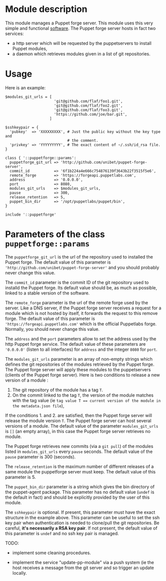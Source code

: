 # Module description

This module manages a Puppet forge server.
This module uses this very simple and functional
[software](https://github.com/unibet/puppet-forge-server).
The Puppet forge server hosts in fact two services:
- a http server which will be requested by the puppetservers to
install Puppet modules,
- a daemon which retrieves modules given in a list of git repositories.


# Usage

Here is an example:

```puppet
$modules_git_urls = [
                      'git@github.com/flaf/foo1.git',
                      'git@github.com/flaf/foo2.git',
                      'git@github.com/flaf/foo3.git',
                      'https://github.com/joe/bar.git',
                    ]

$sshkeypair = {
  'pubkey'  => 'XXXXXXXXX', # Just the public key without the key type and
                            # the comment.
  'privkey' => 'YYYYYYYYY', # The exact content of ~/.ssh/id_rsa file.
}

class { '::puppetforge::params':
  puppetforge_git_url => 'http://github.com/unibet/puppet-forge-server',
  commit_id           => '6f1b224a4e666c754876139f3643b22f3515f5e6',
  remote_forge        => 'https://forgeapi.puppetlabs.com',
  address             => '0.0.0.0',
  port                => 8080,
  modules_git_urls    => $modules_git_urls,
  pause               => 300,
  release_retention   => 5,
  puppet_bin_dir      => '/opt/puppetlabs/puppet/bin',
}

include '::puppetforge'
```


# Parameters of the class `puppetforge::params`

The `puppetforge_git_url` is the url of the repository used to
installed the Puppet forge. The default value of this
parameter is `'http://github.com/unibet/puppet-forge-server'`
and you should probably never change this value.

The `commit_id` parameter is the commit ID of the
git repository used to installd the Puppet forge.
Its default value should be, as much as possible,
linked to a stable version of the software.

The `remote_forge` parameter is the url of the remote forge
used by the server. Like a DNS server, if the Puppet forge
server receives a request for a module which is not hosted
by itself, it forwards the request to this remove forge. The
default value of this parameter is
`'https://forgeapi.puppetlabs.com'` which is the official
Puppetlabs forge. Normally, you should never change this
value.

The `address` and the `port` parameters allow to set the
address used by the http Puppet forge service. The default
value of these parameters are `'0.0.0.0'` (listen to all
interfaces) for `address` and the integer `8080` for `port`.

The `modules_git_urls` parameter is an array of non-empty strings
which defines the git repositories of the modules retrieved
by the Puppet forge. The Puppet forge server will apply
these modules to the puppetservers (clients of the Puppet
forge server). Here is two conditions to release a new version
of a module :

1. The git repository of the module has a tag `T`.
2. On the commit linked to the tag `T`, the version of the
module matches with the tag value (ie `tag value T == current version
of the module in the metadata.json file`),

If the conditions 1. and 2. are satisfied, then the Puppet forge
server will release the module version `T`. The Puppet forge
server can host several versions of a module. The default value
of the parameter `modules_git_urls` is `[]` (an empty array), in
this case the Puppet forge server retrieves no module.

The Puppet forge retrieves new commits (via a `git pull`)
of the modules listed in `modules_git_urls` every `pause` seconds.
The default value of the `pause` parameter is 300 (seconds).

The `release_retention` is the maximum number of different
releases of a same module the puppetforge server must keep.
The default value of this parameter is 5.

The `puppet_bin_dir` parameter is a string which gives  the
bin directory of the puppet-agent package. This parameter
has no default value (`undef` is the default in fact)  and
should be explicitly provided by the user of this module.

The `sshkeypair` is optional. If present, this parameter must
have the exact structure in the example above. This parameter
can be useful to set the ssh key pair when authentication is
needed to clone/pull the git repositories. Be careful, **it's
necessarily a RSA key pair**. If not present, the default value
of this parameter is `undef` and no ssh key pair is managed.


TODO:

* implement some cleaning procedures.

* implement the service "update-pp-module" via a push
  system (ie the host receives a message from the
  git server and so trigger an update locally.


